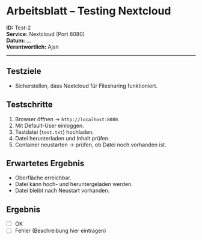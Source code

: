 # Arbeitsblatt – Testing Nextcloud

**ID:** Test-2  
**Service:** Nextcloud (Port 8080)  
**Datum:** …  
**Verantwortlich:** Ajan

---

## Testziele
- Sicherstellen, dass Nextcloud für Filesharing funktioniert.

## Testschritte
1. Browser öffnen → `http://localhost:8080`.
2. Mit Default-User einloggen.
3. Testdatei (`test.txt`) hochladen.
4. Datei herunterladen und Inhalt prüfen.
5. Container neustarten → prüfen, ob Datei noch vorhanden ist.

## Erwartetes Ergebnis
- Oberfläche erreichbar.
- Datei kann hoch- und heruntergeladen werden.
- Datei bleibt nach Neustart vorhanden.

## Ergebnis
- [ ] OK
- [ ] Fehler (Beschreibung hier eintragen)  